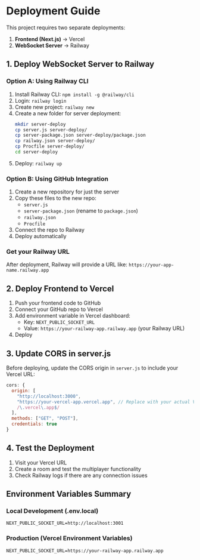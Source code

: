 # Deployment Guide

This project requires two separate deployments:
1. **Frontend (Next.js)** → Vercel
2. **WebSocket Server** → Railway

## 1. Deploy WebSocket Server to Railway

### Option A: Using Railway CLI
1. Install Railway CLI: `npm install -g @railway/cli`
2. Login: `railway login`
3. Create new project: `railway new`
4. Create a new folder for server deployment:
   ```bash
   mkdir server-deploy
   cp server.js server-deploy/
   cp server-package.json server-deploy/package.json
   cp railway.json server-deploy/
   cp Procfile server-deploy/
   cd server-deploy
   ```
5. Deploy: `railway up`

### Option B: Using GitHub Integration
1. Create a new repository for just the server
2. Copy these files to the new repo:
   - `server.js`
   - `server-package.json` (rename to `package.json`)
   - `railway.json`
   - `Procfile`
3. Connect the repo to Railway
4. Deploy automatically

### Get your Railway URL
After deployment, Railway will provide a URL like: `https://your-app-name.railway.app`

## 2. Deploy Frontend to Vercel

1. Push your frontend code to GitHub
2. Connect your GitHub repo to Vercel
3. Add environment variable in Vercel dashboard:
   - Key: `NEXT_PUBLIC_SOCKET_URL`
   - Value: `https://your-railway-app.railway.app` (your Railway URL)
4. Deploy

## 3. Update CORS in server.js

Before deploying, update the CORS origin in `server.js` to include your Vercel URL:

```javascript
cors: {
  origin: [
    "http://localhost:3000",
    "https://your-vercel-app.vercel.app", // Replace with your actual Vercel URL
    /\.vercel\.app$/
  ],
  methods: ["GET", "POST"],
  credentials: true
}
```

## 4. Test the Deployment

1. Visit your Vercel URL
2. Create a room and test the multiplayer functionality
3. Check Railway logs if there are any connection issues

## Environment Variables Summary

### Local Development (.env.local)
```
NEXT_PUBLIC_SOCKET_URL=http://localhost:3001
```

### Production (Vercel Environment Variables)
```
NEXT_PUBLIC_SOCKET_URL=https://your-railway-app.railway.app
```